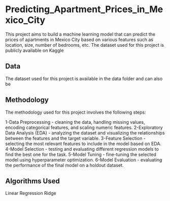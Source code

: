 # Predicting_Apartment_Prices_in_Mexico_City
This project aims to build a machine learning model that can predict the prices of apartments in Mexico City based on various features such as location, size, number of bedrooms, etc. The dataset used for this project is publicly available on Kaggle 
## Data
 The dataset used for this project is available in the data folder and can also be 
## Methodology
  The methodology used for this project involves the following steps:

1-Data Preprocessing - cleaning the data, handling missing values, encoding categorical features, and scaling numeric features.
2-Exploratory Data Analysis (EDA) - analyzing the dataset and visualizing the relationships between the features and the target variable.
3-Feature Selection - selecting the most relevant features to include in the model based on EDA.
4-Model Selection - testing and evaluating different regression models to find the best one for the task.
5-Model Tuning - fine-tuning the selected model using hyperparameter optimization.
6-Model Evaluation - evaluating the performance of the final model on a holdout dataset.

## Algorithms Used
Linear Regression
Ridge


